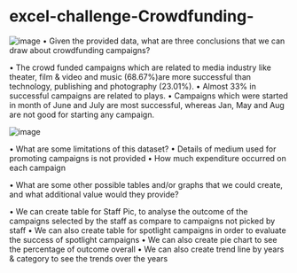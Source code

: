 # excel-challenge-Crowdfunding-



![image](https://user-images.githubusercontent.com/24644072/226075949-c995a866-d059-4cab-81a5-244581be2e35.png)
•	Given the provided data, what are three conclusions that we can draw about crowdfunding campaigns?

•	The crowd funded campaigns which are related to media industry like theater, film & video and music (68.67%)are more successful than technology, publishing and photography (23.01%).
•	Almost 33% in successful campaigns are related to plays.
•	Campaigns which were started in month of June and July are most successful, whereas Jan, May and Aug are not good for starting any campaign. 

![image](https://user-images.githubusercontent.com/24644072/226076002-809a1714-aa86-4238-a3c6-18427095bc86.png)


•	What are some limitations of this dataset?
•	Details of medium used for promoting campaigns is not provided
•	How much expenditure occurred on each campaign 


•	What are some other possible tables and/or graphs that we could create, and what additional value would they provide?

•	We can create table for Staff Pic, to analyse the outcome of the campaigns selected by the staff as compare to campaigns not picked by staff
•	We can also create table for spotlight campaigns in order to evaluate the success of spotlight campaigns 
•	We can also create pie chart to see the percentage of outcome overall
•	We can also create trend line by years & category to see the trends over the years 
